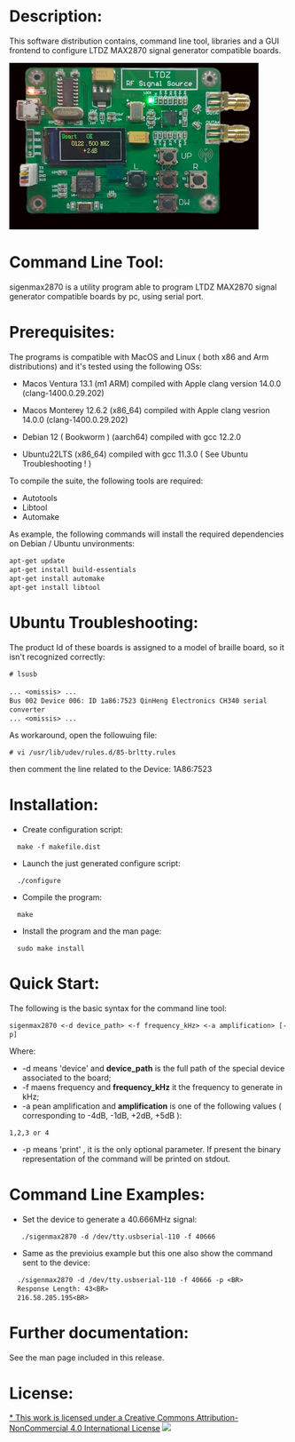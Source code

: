 Description:
============

This software distribution contains, command line tool, libraries and a GUI frontend to configure LTDZ MAX2870 signal generator compatible boards.

![alt text](images/sigen.png "splash screen")

Command Line Tool:
==================

sigenmax2870 is a utility program able to program  LTDZ MAX2870 signal generator compatible boards by pc, using serial port.

Prerequisites:
==============

The programs is compatible with MacOS and Linux ( both x86 and Arm distributions) and it's tested using the following OSs:

- Macos Ventura 13.1         (m1 ARM)    compiled with Apple clang version 14.0.0 (clang-1400.0.29.202)
- Macos Monterey 12.6.2      (x86_64)       compiled with Apple clang vesrion  14.0.0 (clang-1400.0.29.202)

- Debian 12 ( Bookworm )     (aarch64)   compiled with gcc 12.2.0
- Ubuntu22LTS                (x86_64)    compiled with gcc 11.3.0 ( See Ubuntu Troubleshooting ! )

To compile the suite, the following tools are required:

- Autotools
- Libtool
- Automake

As example, the following commands will install the required dependencies on Debian / Ubuntu unvironments:
```
apt-get update
apt-get install build-essentials
apt-get install automake
apt-get install libtool
```
Ubuntu Troubleshooting:
=======================

The product Id of these boards is assigned to a model of braille board, so it isn't recognized correctly:
```
# lsusb

... <omissis> ...
Bus 002 Device 006: ID 1a86:7523 QinHeng Electronics CH340 serial converter
... <omissis> ...
```

As workaround, open the followuing file:
```
# vi /usr/lib/udev/rules.d/85-brltty.rules
```
then comment the line related to the Device: 1A86:7523 

Installation:
=============

- Create configuration script:
```
  make -f makefile.dist 
```
- Launch the just generated configure script:
```
  ./configure
```
- Compile the program:
```
  make
```
- Install the program and the man page:
```
  sudo make install
```

Quick Start:
============

The following is the basic syntax for the command line tool:

```
sigenmax2870 <-d device_path> <-f frequency_kHz> <-a amplification> [-p]
```
 
Where:

* -d means 'device' and  **device_path** is the full path of the special device associated to the board;
* -f maens frequency and  **frequency_kHz** it the frequency to generate in kHz;
* -a pean amplification and **amplification** is one of the following values ( corresponding to -4dB, -1dB, +2dB, +5dB ):
```
1,2,3 or 4
```
* -p means 'print' , it is the only optional parameter. If present the binary representation of the command will be printed on stdout.

Command Line Examples:
=====================

- Set the device to generate a 40.666MHz signal:<BR>
```
   ./sigenmax2870 -d /dev/tty.usbserial-110 -f 40666 
```

- Same as the previoius example but this one also show the command sent to the device:<BR>
```
  ./sigenmax2870 -d /dev/tty.usbserial-110 -f 40666 -p <BR>
  Response Length: 43<BR>
  216.58.205.195<BR>
```
Further documentation:
======================

See the man page included in this release.

License:
========

[* This work is licensed under a Creative Commons Attribution-NonCommercial 4.0 International License](http://creativecommons.org/licenses/by-nc/4.0/)
[<img src="https://i.creativecommons.org/l/by-nc/4.0/88x31.png">](http://creativecommons.org/licenses/by-nc/4.0/)
